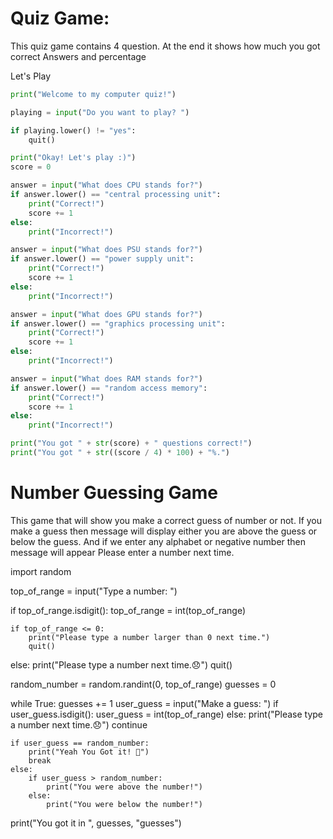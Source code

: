# Quiz Game:
This quiz game contains 4 question. At the end it shows how much you got correct Answers and percentage


Let's Play
```python
print("Welcome to my computer quiz!")

playing = input("Do you want to play? ")

if playing.lower() != "yes":
    quit()

print("Okay! Let's play :)")
score = 0

answer = input("What does CPU stands for?")
if answer.lower() == "central processing unit":
    print("Correct!")
    score += 1
else:
    print("Incorrect!")

answer = input("What does PSU stands for?")
if answer.lower() == "power supply unit":
    print("Correct!")
    score += 1
else:
    print("Incorrect!")

answer = input("What does GPU stands for?")
if answer.lower() == "graphics processing unit":
    print("Correct!")
    score += 1
else:
    print("Incorrect!")

answer = input("What does RAM stands for?")
if answer.lower() == "random access memory":
    print("Correct!")
    score += 1
else:
    print("Incorrect!")

print("You got " + str(score) + " questions correct!")
print("You got " + str((score / 4) * 100) + "%.")
```


# Number Guessing Game
This game that will show you make a correct guess of number or not. If you make a guess then message will display either you are above the guess or below the guess. And if we enter any alphabet or negative number then message will appear Please enter a number next time.


import random

top_of_range = input("Type a number: ")

if top_of_range.isdigit():
    top_of_range = int(top_of_range)

    if top_of_range <= 0:
        print("Please type a number larger than 0 next time.")
        quit()

else:
    print("Please type a number next time.😞")
    quit()

random_number = random.randint(0, top_of_range)
guesses = 0

while True:
    guesses += 1
    user_guess = input("Make a guess: ")
    if user_guess.isdigit():
        user_guess = int(top_of_range)
    else:
        print("Please type a number next time.😞")
        continue

    if user_guess == random_number:
        print("Yeah You Got it! 🥳")
        break
    else:
        if user_guess > random_number:
            print("You were above the number!")
        else:
            print("You were below the number!")

print("You got it in ", guesses, "guesses")
